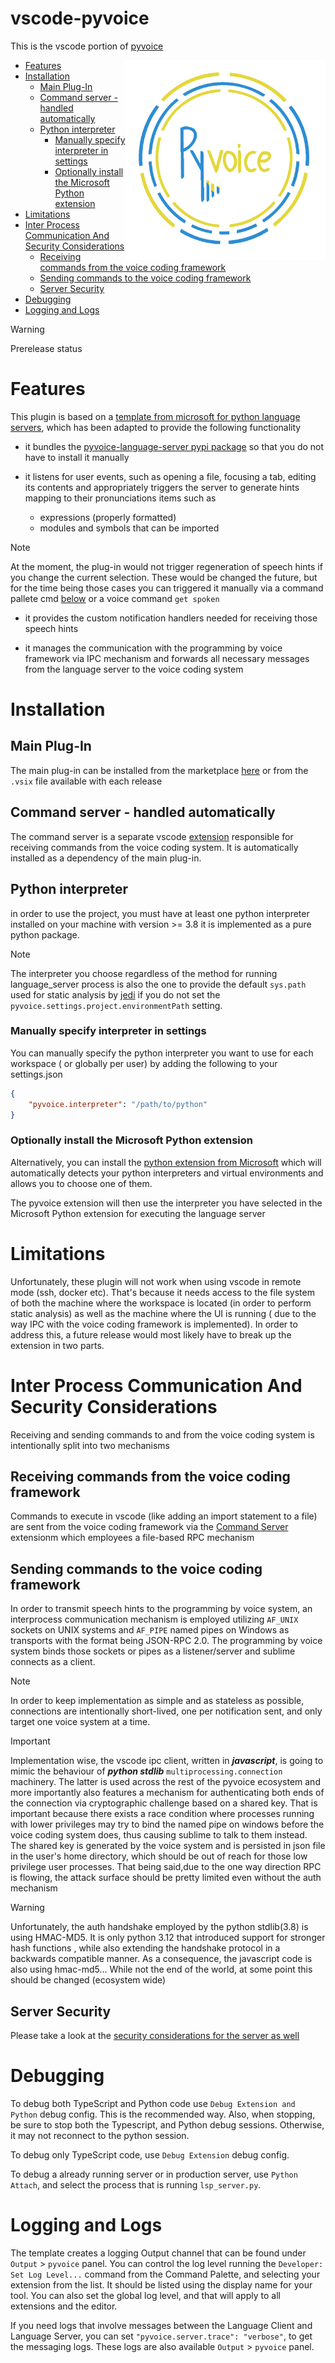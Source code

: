 # vscode-pyvoice

This is the vscode portion of [pyvoice](https://github.com/PythonVoiceCodingPlugin)


<div>
<img src="https://raw.githubusercontent.com/PythonVoiceCodingPlugin/assets/main/pyvoice_logo.png" align="right" height=320 width=320/>
</div>

<!-- MarkdownTOC  autolink="true" -->

- [Features](#features)
- [Installation](#installation)
    - [Main Plug-In](#main-plug-in)
    - [Command server - handled automatically](#command-server---handled-automatically)
    - [Python interpreter](#python-interpreter)
        - [Manually specify interpreter in settings](#manually-specify-interpreter-in-settings)
        - [Optionally install the Microsoft Python extension](#optionally-install-the-microsoft-python-extension)
- [Limitations](#limitations)
- [Inter Process Communication And Security Considerations](#inter-process-communication-and-security-considerations)
    - [Receiving commands from the voice coding framework](#receiving-commands-from-the-voice-coding-framework)
    - [Sending commands to the voice coding framework](#sending-commands-to-the-voice-coding-framework)
    - [Server Security](#server-security)
- [Debugging](#debugging)
- [Logging and Logs](#logging-and-logs)

<!-- /MarkdownTOC -->

> [!WARNING]
> Prerelease status

# Features

This plugin is based on a [template from microsoft for python language servers](https://github.com/microsoft/vscode-python-tools-extension-template), which has been adapted to provide the following functionality

- it bundles the [pyvoice-language-server pypi package](https://pypi.org/project/pyvoice-language-server/) so that you do not have to install it manually

- it listens for user events, such as opening  a file, focusing a tab, editing its contents and appropriately triggers the server to generate hints mapping to their pronunciations items such as
    - expressions (properly formatted)
    - modules and symbols that can be imported


> [!NOTE]
> At the moment, the plug-in would not trigger regeneration of speech hints if you change the current selection. These would be changed the future, but for the time being those cases you can triggered it manually via a command pallete cmd [below](#commands) or a voice command `get spoken`

- it provides the custom notification handlers needed for receiving those speech hints

- it manages the communication with the programming by voice framework via IPC mechanism and forwards all necessary messages from the language server to the voice coding system

# Installation

## Main Plug-In

The main plug-in can be installed from the marketplace [here](https://marketplace.visualstudio.com/items?itemName=mpourmpoulis.pyvoice) or from the `.vsix` file available with each release

## Command server - handled automatically

The command server is a separate vscode [extension](https://marketplace.visualstudio.com/items?itemName=pokey.command-serve) responsible for receiving commands from the voice coding system. It is automatically installed as a dependency of the main plug-in.

## Python interpreter

in order to use the project, you must have at least one python interpreter installed on your machine with version >= 3.8 it is implemented as a pure python package. 

> [!NOTE]
> The interpreter you choose regardless of the method for running language_server process is also  the one to provide the default `sys.path` used for static analysis by [jedi](https://jedi.readthedocs.io/en/latest/docs/api.html#jedi.Script) if you do not set the `pyvoice.settings.project.environmentPath` setting.



### Manually specify interpreter in settings

You can manually specify the python interpreter you want to use for each workspace ( or globally per user) by adding the following to your settings.json

```json
{
    "pyvoice.interpreter": "/path/to/python"
}
```

### Optionally install the Microsoft Python extension

Alternatively, you can install the  [python extension from Microsoft](https://marketplace.visualstudio.com/items?itemName=ms-python.python) which will automatically detects your python interpreters and virtual environments and allows you to choose one of them.

The pyvoice extension will then use the interpreter you have selected in the Microsoft Python extension for executing the language server

# Limitations

Unfortunately, these plugin will not work when using vscode in remote mode (ssh, docker etc). That's because it needs access to the file system of both the machine where the workspace is located (in order to perform static analysis) as well as the machine where the UI is running ( due to the way IPC with the voice coding framework is implemented). In order to address this, a future release would most likely have to break up the extension in two parts.


# Inter Process Communication And Security Considerations

Receiving and sending commands to and from the voice coding system is intentionally split into two mechanisms

## Receiving commands from the voice coding framework

Commands to execute in vscode (like adding an import statement to a file) are sent from the voice coding framework via the [Command Server](https://marketplace.visualstudio.com/items?itemName=pokey.command-server) extensionm which employees a file-based RPC mechanism



## Sending commands to the voice coding framework

In order to transmit speech hints to the programming by voice system, an interprocess communication mechanism is employed utilizing `AF_UNIX` sockets on UNIX systems and `AF_PIPE` named pipes on Windows as transports with the format   being JSON-RPC 2.0. The programming by voice system binds those sockets or pipes as a listener/server and sublime connects as a client.

> [!NOTE]
> In order to keep implementation as simple and as stateless as possible, connections are intentionally short-lived, one per notification sent, and only target one voice system at a time.

> [!IMPORTANT]
> Implementation wise, the vscode ipc client, written in ***javascript***, is going to mimic the behaviour of ***python stdlib*** `multiprocessing.connection` machinery. The latter is used across the rest of the pyvoice ecosystem and more importantly also features a mechanism for authenticating both ends of the connection via cryptographic challenge based on a shared key. That is important because there exists a race condition where processes running with lower privileges may try to bind the named pipe on windows before the voice coding system does, thus causing sublime to talk to them instead.
> The shared key is generated by the voice system and is persisted in json file in the user's home directory, which should be out of reach for those low privilege user processes. That being said,due to the one way direction RPC is flowing, the attack surface should be pretty limited even without the auth mechanism


> [!WARNING]
> Unfortunately, the auth handshake employed by the python stdlib(3.8) is using HMAC-MD5. It is only python 3.12 that introduced support for stronger hash functions , while also extending the handshake protocol in a backwards compatible manner. As a consequence, the javascript code is also using hmac-md5... While not the end of the world, at some point this should be changed (ecosystem wide)

## Server Security

Please take a look at the [security considerations for the server as well](https://github.com/PythonVoiceCodingPlugin/pyvoice-language-server?tab=readme-ov-file#security-considerations)


# Debugging

To debug both TypeScript and Python code use `Debug Extension and Python` debug config. This is the recommended way. Also, when stopping, be sure to stop both the Typescript, and Python debug sessions. Otherwise, it may not reconnect to the python session.

To debug only TypeScript code, use `Debug Extension` debug config.

To debug a already running server or in production server, use `Python Attach`, and select the process that is running `lsp_server.py`.

# Logging and Logs

The template creates a logging Output channel that can be found under `Output` > `pyvoice` panel. You can control the log level running the `Developer: Set Log Level...` command from the Command Palette, and selecting your extension from the list. It should be listed using the display name for your tool. You can also set the global log level, and that will apply to all extensions and the editor.

If you need logs that involve messages between the Language Client and Language Server, you can set `"pyvoice.server.trace": "verbose"`, to get the messaging logs. These logs are also available `Output` > `pyvoice` panel.


